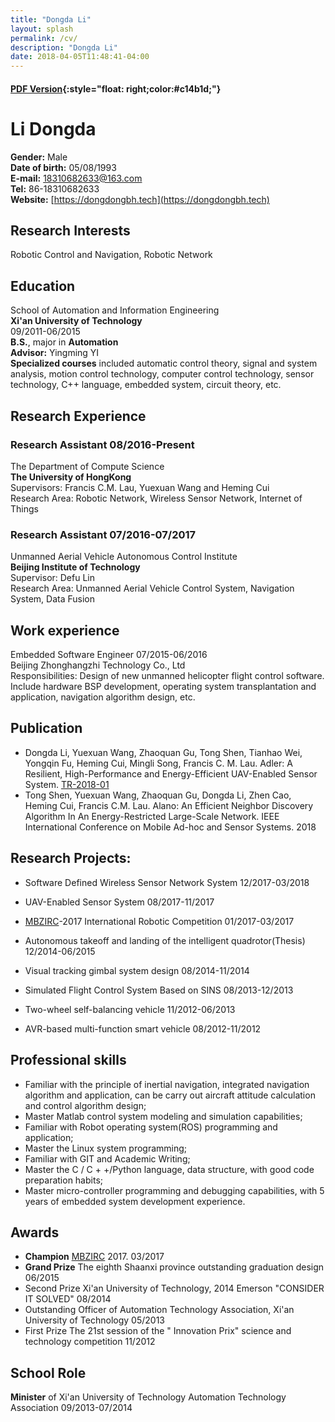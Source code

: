 ```yaml
---
title: "Dongda Li"
layout: splash
permalink: /cv/
description: "Dongda Li"
date: 2018-04-05T11:48:41-04:00
---
```



#### [__PDF Version__](../assets/pdf/cv.pdf){:style="float: right;color:#c14b1d;"}

# Li Dongda  
__Gender:__ Male  
__Date of birth:__ 05/08/1993  
__E-mail:__ <18310682633@163.com>  
__Tel:__ 86-18310682633  
__Website:__ [https://dongdongbh.tech](https://dongdongbh.tech)

## Research Interests
Robotic Control and Navigation, Robotic Network

## Education
School of Automation and Information Engineering  
__Xi'an University of Technology__     <br />    09/2011-06/2015                                  
__B.S.__, major in __Automation__   
__Advisor:__ Yingming YI  
__Specialized courses__ included automatic control theory, signal and system analysis, motion control technology, computer control technology, sensor technology, C++ language, embedded system, circuit theory, etc.

## Research Experience
### Research Assistant                                                  08/2016-Present
The Department of Compute Science    
__The University of HongKong__   
Supervisors: Francis C.M. Lau, Yuexuan Wang and Heming Cui    
Research Area: Robotic Network, Wireless Sensor Network, Internet of Things

### Research Assistant                                                  07/2016-07/2017
Unmanned Aerial Vehicle Autonomous Control Institute   
__Beijing Institute of Technology__   
Supervisor: Defu Lin   
Research Area: Unmanned Aerial Vehicle Control System, Navigation System, Data Fusion

## Work experience
Embedded Software Engineer                                      07/2015-06/2016   
Beijing Zhonghangzhi Technology Co., Ltd     
Responsibilities: Design of new unmanned helicopter flight control software.
Include hardware BSP development, operating system transplantation and application, navigation algorithm design, etc. 

## Publication
* Dongda Li, Yuexuan Wang, Zhaoquan Gu, Tong Shen, Tianhao Wei, Yongqin Fu, Heming Cui, Mingli Song, Francis C. M. Lau. Adler: A Resilient, High-Performance and Energy-Efficient UAV-Enabled Sensor System. [TR-2018-01](http://www.cs.hku.hk/research/techreps/document/TR-2018-01.pdf)
* Tong Shen, Yuexuan Wang, Zhaoquan Gu, Dongda Li, Zhen Cao, Heming Cui, Francis C.M. Lau. Alano: An Efficient Neighbor Discovery Algorithm In An Energy-Restricted Large-Scale Network. IEEE International Conference on Mobile Ad-hoc and Sensor Systems. 2018


## Research Projects:
+ Software Defined Wireless Sensor Network System                 12/2017-03/2018

+ UAV-Enabled Sensor System                                       08/2017-11/2017

+ [MBZIRC](http://www.mbzirc.com/challenge/2017)-2017 International Robotic Competition                   01/2017-03/2017

+ Autonomous takeoff and landing of the intelligent quadrotor(Thesis)   12/2014-06/2015

+ Visual tracking gimbal system design                                08/2014-11/2014
+ Simulated Flight Control System Based on SINS                       08/2013-12/2013
+ Two-wheel self-balancing vehicle                                    11/2012-06/2013
+ AVR-based multi-function smart vehicle                          08/2012-11/2012

## Professional skills
* Familiar with the principle of inertial navigation, integrated navigation algorithm and application, can be carry out aircraft attitude calculation and control algorithm design;
* Master Matlab control system modeling and simulation capabilities;
* Familiar with Robot operating system(ROS) programming and application;
* Master the Linux system programming;
* Familiar with GIT and Academic Writing;
* Master the C / C + +/Python language, data structure, with good code preparation habits;
* Master micro-controller programming and debugging capabilities, with 5 years of embedded system development experience.

## Awards
* __Champion__    [MBZIRC](https://youtu.be/Qvw5Z9baF-A?t=10s) 2017.                                                03/2017
* __Grand Prize__  The eighth Shaanxi province outstanding graduation design              06/2015
* Second Prize  Xi'an University of Technology, 2014 Emerson "CONSIDER IT SOLVED" 08/2014
* Outstanding Officer of Automation Technology Association, Xi'an University of Technology  05/2013
* First Prize  The 21st session of the " Innovation Prix" science and technology competition  11/2012

## School Role
__Minister__ of Xi'an University of Technology Automation Technology Association     09/2013-07/2014



